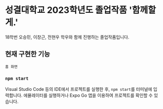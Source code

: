 # 성결대학교 2023학년도 졸업작품 '함께할게.'

18학번 오승민, 이창근, 전현우 학우와 함께 진행하는 졸업작품입니다.

## 현재 구현한 기능

`홈 화면`

### `npm start`

Visual Studio Code 등의 IDE에서 프로젝트를 실행한 후, `npm start`를 터미널에 입력합니다.
에뮬레이터를 실행하거나 Expo Go 앱을 이용하여 프로젝트를 확인할 수 있습니다.
